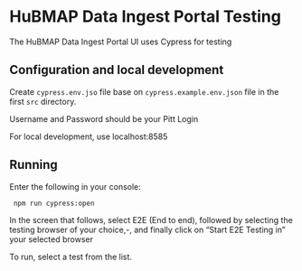 # HuBMAP Data Ingest Portal Testing

The HuBMAP Data Ingest Portal UI uses Cypress for testing

## Configuration and local development

Create `cypress.env.jso` file base on `cypress.example.env.json` file in the first `src` directory.

Username and Password should be your Pitt Login

For local development, use localhost:8585

## Running

Enter the following in your console:

```
 npm run cypress:open
```

In the screen that follows, select E2E (End to end), followed by selecting the testing browser of your choice,-, and finally click on “Start E2E Testing in” your selected browser


To run, select a test from the list.